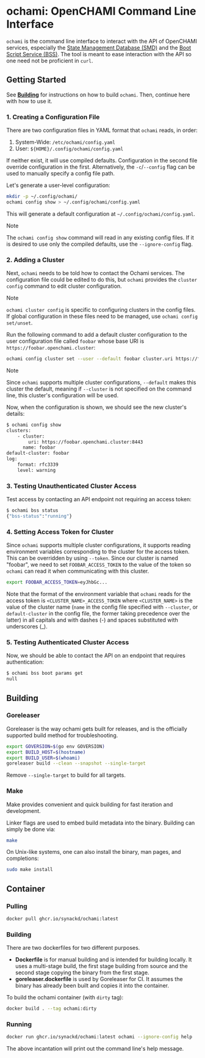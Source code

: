 # ochami: OpenCHAMI Command Line Interface

<!-- Text width is 80, only use spaces and use 4 spaces instead of tabs -->
<!-- vim: set et sta tw=80 ts=4 sw=4 sts=0: -->

`ochami` is the command line interface to interact with the API of OpenCHAMI
services, especially the [State Management Database
(SMD)](https://github.com/OpenCHAMI/smd) and the [Boot Script Service
(BSS)](https://github.com/OpenCHAMI/bss). The tool is meant to ease interaction
with the API so one need not be proficient in `curl`.

## Getting Started

See [**Building**](#building) for instructions on how to build `ochami`. Then,
continue here with how to use it.

### 1. Creating a Configuration File

There are two configuration files in YAML format that `ochami` reads, in order:

1. System-Wide: `/etc/ochami/config.yaml`
2. User: `${HOME}/.config/ochami/config.yaml`

If neither exist, it will use compiled defaults. Configuration in the second
file override configuration in the first. Alternatively, the `-c`/`--config`
flag can be used to manually specify a config file path.

Let's generate a user-level configuration:

```bash
mkdir -p ~/.config/ochami/
ochami config show > ~/.config/ochami/config.yaml
```

This will generate a default configuration at `~/.config/ochami/config.yaml`.

> [!NOTE]
> The `ochami config show` command will read in any existing config files. If it
> is desired to use only the compiled defaults, use the `--ignore-config` flag.

### 2. Adding a Cluster

Next, `ochami` needs to be told how to contact the Ochami services. The
configuration file could be edited to do this, but `ochami` provides the
`cluster config` command to edit cluster configuration.

> [!NOTE]
> `ochami cluster config` is specific to configuring clusters in the config
> files. If global configuration in these files need to be managed, use `ochami
> config set/unset`.


Run the following command to add a default cluster configuration to the user
configuration file called `foobar` whose base URI is
`https://foobar.openchami.cluster`:

```bash
ochami config cluster set --user --default foobar cluster.uri https://foobar.openchami.cluster:8443
```

> [!NOTE]
> Since `ochami` supports multiple cluster configurations, `--default` makes
> this cluster the default, meaning if `--cluster` is not specified on the
> command line, this cluster's configuration will be used.

Now, when the configuration is shown, we should see the new cluster's details:

```bash
$ ochami config show
clusters:
    - cluster:
        uri: https://foobar.openchami.cluster:8443
      name: foobar
default-cluster: foobar
log:
    format: rfc3339
    level: warning

```

### 3. Testing Unauthenticated Cluster Access

Test access by contacting an API endpoint not requiring an access token:

```bash
$ ochami bss status
{"bss-status":"running"}

```

### 4. Setting Access Token for Cluster

Since `ochami` supports multiple cluster configurations, it supports reading
environment variables corresponding to the cluster for the access token. This
can be overridden by using `--token`. Since our cluster is named "foobar", we
need to set `FOOBAR_ACCESS_TOKEN` to the value of the token so `ochami` can read
it when communicating with this cluster.

```bash
export FOOBAR_ACCESS_TOKEN=eyJhbGc...
```

Note that the format of the environment variable that `ochami` reads for the
access token is `<CLUSTER_NAME>_ACCESS_TOKEN` where `<CLUSTER_NAME>` is the
value of the cluster name (`name` in the config file specified with `--cluster`,
or `default-cluster` in the config file, the former taking precedence over the
latter) in all capitals and with dashes (-) and spaces substituted with
underscores (_).

### 5. Testing Authenticated Cluster Access

Now, we should be able to contact the API on an endpoint that requires
authentication:

```bash
$ ochami bss boot params get
null

```

## Building

### Goreleaser

Goreleaser is the way ochami gets built for releases, and is the officially
supported build method for troubleshooting.

```bash
export GOVERSION=$(go env GOVERSION)
export BUILD_HOST=$(hostname)
export BUILD_USER=$(whoami)
goreleaser build --clean --snapshot --single-target
```

Remove `--single-target` to build for all targets.

### Make

Make provides convenient and quick building for fast iteration and development.

Linker flags are used to embed build metadata into the binary. Building can
simply be done via:

```bash
make
```

On Unix-like systems, one can also install the binary, man pages, and
completions:

```bash
sudo make install
```

## Container

### Pulling

```bash
docker pull ghcr.io/synackd/ochami:latest
```

### Building

There are two dockerfiles for two different purposes.

- **Dockerfile** is for manual building and is intended for building locally. It
  uses a multi-stage build, the first stage building from source and the second
  stage copying the binary from the first stage.
- **goreleaser.dockerfile** is used by Goreleaser for CI. It assumes the binary
  has already been built and copies it into the container.

To build the ochami container (with `dirty` tag):

```bash
docker build . --tag ochami:dirty
```

### Running

```bash
docker run ghcr.io/synackd/ochami:latest ochami --ignore-config help
```
The above incantation will print out the command line's help message.
